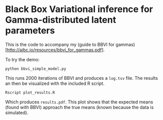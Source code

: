 # Black Box Variational inference for Gamma-distributed latent parameters

This is the code to accompany my (guide to BBVI for gammas)[http://ajbc.io/resources/bbvi_for_gammas.pdf].

To try the demo:

```
python bbvi_simple_model.py
```

This runs 2000 iterations of BBVI and produces a `log.tsv` file.  The results an then be visualized with the included R script.

```
Rscript plot_results.R
```

Which produces `results.pdf`.  This plot shows that the expected means (found with BBVI) approach the true means (known because the data is simulated).
